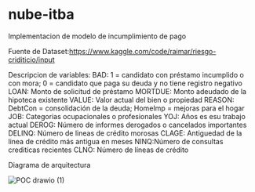 # nube-itba

Implementacion de modelo de incumplimiento de pago

Fuente de Dataset:https://www.kaggle.com/code/raimar/riesgo-criditicio/input

Descripcion de variables:
BAD: 1 = candidato con préstamo incumplido o con mora; 0 = candidato que paga su deuda y no tiene registro negativo
LOAN: Monto de solicitud de préstamo
MORTDUE: Monto adeudado de la hipoteca existente
VALUE: Valor actual del bien o propiedad
REASON: DebtCon = consolidación de la deuda; HomeImp = mejoras para el hogar
JOB: Categorias ocupacionales o profesionales
YOJ: Años es esu trabajo actual
DEROG: Número de informes derogados o cancelados importantes
DELINQ: Número de lineas de crédito morosas
CLAGE: Antiguedad de la linea de crédito más antigua en meses
NINQ:Número de consultas crediticas recientes
CLNO: Número de líneas de crédito

Diagrama de arquitectura

![POC drawio (1)](https://github.com/johannarie/nube-itba/assets/75706210/b0f69da9-263f-4420-9110-1694bf8f72af)

